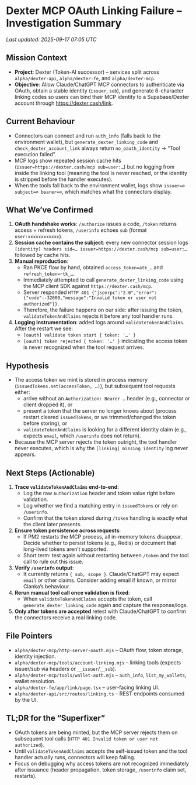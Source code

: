 # Dexter MCP OAuth Linking Failure – Investigation Summary

_Last updated: 2025-09-17 07:05 UTC_

## Mission Context
- **Project**: Dexter (Token-AI successor) – services split across `alpha/dexter-api`, `alpha/dexter-fe`, and `alpha/dexter-mcp`.
- **Objective**: Allow Claude/ChatGPT MCP connectors to authenticate via OAuth, obtain a stable identity (`issuer`, `sub`), and generate 6-character linking codes so users can bind their MCP identity to a Supabase/Dexter account through https://dexter.cash/link.

## Current Behaviour
- Connectors can connect and run `auth_info` (falls back to the environment wallet), but `generate_dexter_linking_code` and `check_dexter_account_link` always return `no_oauth_identity` → “Tool execution failed”.
- MCP logs show repeated session cache hits (`issuer=https://dexter.cash/mcp sub=user:…`) but no logging from inside the linking tool (meaning the tool is never reached, or the identity is stripped before the handler executes).
- When the tools fall back to the environment wallet, logs show `issuer=∅ subject=∅ bearer=∅`, which matches what the connectors display.

## What We’ve Confirmed
1. **OAuth handshake works**: `/authorize` issues a code, `/token` returns access + refresh tokens, `/userinfo` echoes `sub` (format `user:xxxxxxxxxxxx`).
2. **Session cache contains the subject**: every new connector session logs `[identity] headers sid=… issuer=https://dexter.cash/mcp sub=user:…` followed by cache hits.
3. **Manual reproduction**:
   - Ran PKCE flow by hand, obtained `access_token=atk_…` and `refresh_token=rtk_…`.
   - Immediately attempted to call `generate_dexter_linking_code` using the MCP client SDK against `https://dexter.cash/mcp`.
   - Server responded `HTTP 401 {"jsonrpc":"2.0","error":{"code":-32000,"message":"Invalid token or user not authorized"}}`.
   - Therefore, the failure happens on our side: after issuing the token, `validateTokenAndClaims` rejects it before any tool handler runs.
4. **Logging instrumentation**: added logs around `validateTokenAndClaims`. After the restart we see:
   - `[oauth] validate token start { token: '…' }`
   - `[oauth] token rejected { token: '…' }`
   indicating the access token is never recognized when the tool request arrives.

## Hypothesis
- The access token we mint is stored in process memory (`issuedTokens.set(accessToken, …)`), but subsequent tool requests either:
  - arrive without an `Authorization: Bearer …` header (e.g., connector or client dropped it), or
  - present a token that the server no longer knows about (process restart cleared `issuedTokens`, or we trimmed/changed the token before storing), or
  - `validateTokenAndClaims` is looking for a different identity claim (e.g., expects `email`, which `/userinfo` does not return).
- Because the MCP server rejects the token outright, the tool handler never executes, which is why the `[linking] missing identity` log never appears.

## Next Steps (Actionable)
1. **Trace `validateTokenAndClaims` end-to-end**:
   - Log the raw `Authorization` header and token value right before validation.
   - Log whether we find a matching entry in `issuedTokens` or rely on `/userinfo`.
   - Confirm that the token stored during `/token` handling is exactly what the client later presents.
2. **Ensure token persistence across requests**:
   - If PM2 restarts the MCP process, all in-memory tokens disappear. Decide whether to persist tokens (e.g., Redis) or document that long-lived tokens aren’t supported.
   - Short term: test again without restarting between `/token` and the tool call to rule out this issue.
3. **Verify `/userinfo` output**:
   - It currently returns `{ sub, scope }`. Claude/ChatGPT may expect `email` or other claims. Consider adding email if known, or mirror Clanka’s behaviour.
4. **Rerun manual tool call once validation is fixed**:
   - When `validateTokenAndClaims` accepts the token, call `generate_dexter_linking_code` again and capture the response/logs.
5. **Only after tokens are accepted** retest with Claude/ChatGPT to confirm the connectors receive a real linking code.

## File Pointers
- `alpha/dexter-mcp/http-server-oauth.mjs` – OAuth flow, token storage, identity injection.
- `alpha/dexter-mcp/tools/account-linking.mjs` – linking tools (expects issuer/sub via headers or `__issuer`/`__sub`).
- `alpha/dexter-mcp/tools/wallet-auth.mjs` – `auth_info`, `list_my_wallets`, wallet resolution.
- `alpha/dexter-fe/app/link/page.tsx` – user-facing linking UI.
- `alpha/dexter-api/src/routes/linking.ts` – REST endpoints consumed by the UI.

## TL;DR for the “Superfixer”
- OAuth tokens are being minted, but the MCP server rejects them on subsequent tool calls (`HTTP 401 Invalid token or user not authorized`).
- Until `validateTokenAndClaims` accepts the self-issued token and the tool handler actually runs, connectors will keep failing.
- Focus on debugging why access tokens are not recognized immediately after issuance (header propagation, token storage, `/userinfo` claim set, restarts).

